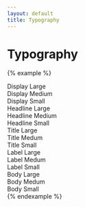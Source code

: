 ```yaml
---
layout: default
title: Typography
---
```


# Typography

{% example %}
<div class="display-large">
  Display Large
</div>
<div class="display-medium">
  Display Medium
</div>
<div class="display-small">
  Display Small
</div>
<div class="headline-large">
  Headline Large
</div>
<div class="headline-medium">
  Headline Medium
</div>
<div class="headline-small">
  Headline Small
</div>
<div class="title-large">
  Title Large
</div>
<div class="title-medium">
  Title Medum
</div>
<div class="title-small">
  Title Small
</div>
<div class="label-large">
  Label Large
</div>
<div class="label-medium">
  Label Medum
</div>
<div class="label-small">
  Label Small
</div>
<div class="body-large">
  Body Large
</div>
<div class="body-medium">
  Body Medum
</div>
<div class="body-small">
  Body Small
</div>
{% endexample %}

